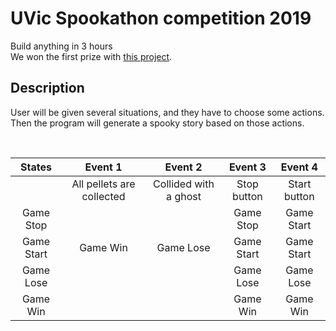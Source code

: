 # UVic Spookathon competition 2019
Build anything in 3 hours <br/>
We won the first prize with [this project](https://spookystory.herokuapp.com/).
<br/>
## Description
User will be given several situations, and they have to choose some actions.
<br/>
Then the program will generate a spooky story based on those actions.

<br/>

| States | Event 1 | Event 2 | Event 3 | Event 4 |
| :---: | :---: | :---: | :---: | :---: |
| | All pellets are collected | Collided with a ghost | Stop button | Start button |
| Game Stop | | | Game Stop | Game Start |   
| Game Start | Game Win | Game Lose | Game Start | Game Start |
| Game Lose | | | Game Lose | Game Lose |
| Game Win | | | Game Win | Game Win |
